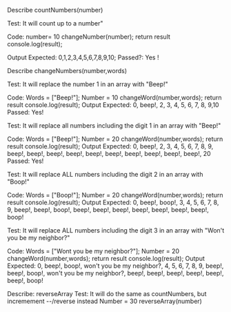 Describe countNumbers(number)

Test: It will count up to a number"

Code: 
number= 10
changeNumber(number);
return result
console.log(result);

Output Expected: 0,1,2,3,4,5,6,7,8,9,10;
Passed?: Yes !


Describe changeNumbers(number,words)

Test: It will replace the number 1 in an array with "Beep!"

Code:
Words = ["Beep!"];
Number = 10
changeWord(number,words);
return result
console.log(result);
Output Expected: 0, beep!, 2, 3, 4, 5, 6, 7, 8, 9,10
Passed: Yes!

Test: It will replace all numbers including the digit 1 in an array with "Beep!"

Code:
Words = ["Beep!"];
Number = 20
changeWord(number,words);
return result
console.log(result);
Output Expected: 0, beep!, 2, 3, 4, 5, 6, 7, 8, 9, beep!, beep!, beep!, beep!, beep!, beep!, beep!, beep!, beep!, beep!, 20
Passed: Yes!

Test: It will replace ALL numbers including the digit 2 in an array with "Boop!"

Code:
Words = ["Boop!"];
Number = 20
changeWord(number,words);
return result
console.log(result);
Output Expected: 0, beep!, boop!, 3, 4, 5, 6, 7, 8, 9, beep!, beep!, boop!, beep!, beep!, beep!, beep!, beep!, beep!, beep!, boop!

Test: It will replace ALL numbers including the digit 3 in an array with "Won't you be my neighbor?"

Code:
Words = ["Wont you be my neighbor?"];
Number = 20
changeWord(number,words);
return result
console.log(result);
Output Expected: 0, beep!, boop!, won't you be my neighbor?, 4, 5, 6, 7, 8, 9, beep!, beep!, boop!, won't you be my neighbor?, beep!, beep!, beep!, beep!, beep!, beep!, boop!

Describe: reverseArray
Test: It will do the same as countNumbers, but incremement --/reverse instead
Number = 30
reverseArray(number)
